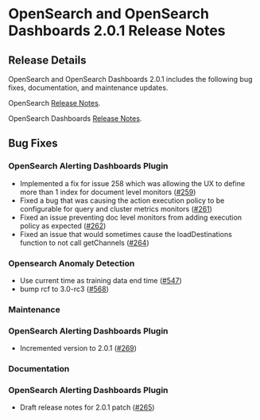 # OpenSearch and OpenSearch Dashboards 2.0.1 Release Notes

## Release Details

OpenSearch and OpenSearch Dashboards 2.0.1 includes the following bug fixes, documentation, and maintenance updates.

OpenSearch [Release Notes](https://github.com/opensearch-project/OpenSearch/blob/main/release-notes/opensearch.release-notes-2.0.1.md).

OpenSearch Dashboards [Release Notes](https://github.com/opensearch-project/OpenSearch-Dashboards/blob/main/release-notes/opensearch-dashboards.release-notes-2.0.1.md).

## Bug Fixes

### OpenSearch Alerting Dashboards Plugin
* Implemented a fix for issue 258 which was allowing the UX to define more than 1 index for document level monitors ([#259](https://github.com/opensearch-project/alerting-dashboards-plugin/pull/259))
* Fixed a bug that was causing the action execution policy to be configurable for query and cluster metrics monitors ([#261](https://github.com/opensearch-project/alerting-dashboards-plugin/pull/261))
* Fixed an issue preventing doc level monitors from adding execution policy as expected ([#262](https://github.com/opensearch-project/alerting-dashboards-plugin/pull/262))
* Fixed an issue that would sometimes cause the loadDestinations function to not call getChannels ([#264](https://github.com/opensearch-project/alerting-dashboards-plugin/pull/264))

### Opensearch Anomaly Detection
* Use current time as training data end time ([#547](https://github.com/opensearch-project/anomaly-detection/pull/547))
* bump rcf to 3.0-rc3 ([#568](https://github.com/opensearch-project/anomaly-detection/pull/568))

### Maintenance

### OpenSearch Alerting Dashboards Plugin
* Incremented version to 2.0.1 ([#269](https://github.com/opensearch-project/alerting-dashboards-plugin/pull/269))

### Documentation

### OpenSearch Alerting Dashboards Plugin
* Draft release notes for 2.0.1 patch ([#265](https://github.com/opensearch-project/alerting-dashboards-plugin/pull/265))
